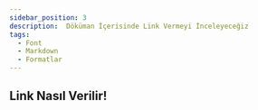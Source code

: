 ```yaml
---
sidebar_position: 3
description:  Döküman İçerisinde Link Vermeyi İnceleyeceğiz
tags:
  - Font
  - Markdown
  - Formatlar
---
```

## Link Nasıl Verilir!
